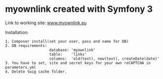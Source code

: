 myownlink created with Symfony 3
====
Link to working site:
www.myownlink.eu

Installation:

    1. Composer install(set your user, pass and name for DB)
    2. DB requirements: 
                        database: 'myownlink'
                        table:    'links'
                        columns:  'old(text), new(text), createDate(date)'
    3. You have to set, site and secret keys for your own reCAPTCHA in parameters.yml
    4. Delete twig cache folder.
    
   

